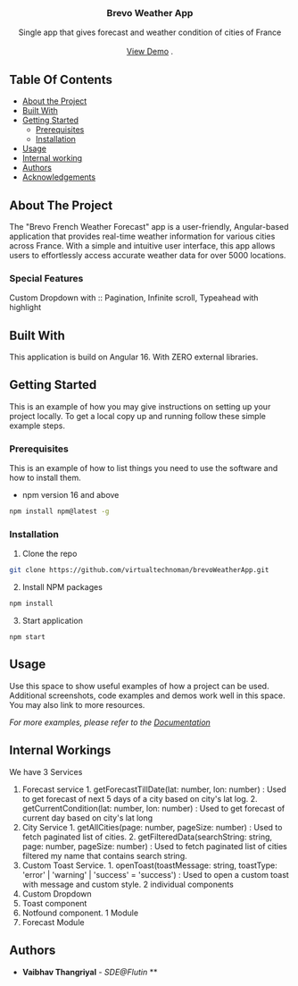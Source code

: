 <br/>
<p align="center">
  <h3 align="center">Brevo Weather App</h3>

  <p align="center">
    Single app that gives forecast and weather condition of cities of France
    <br/>
    <br/>
    <a href="https://stupendous-boba-5c27e9.netlify.app">View Demo</a>
    .
  </p>
</p>



## Table Of Contents

* [About the Project](#about-the-project)
* [Built With](#built-with)
* [Getting Started](#getting-started)
  * [Prerequisites](#prerequisites)
  * [Installation](#installation)
* [Usage](#usage)
* [Internal working](#internal-workings)
* [Authors](#authors)
* [Acknowledgements](#acknowledgements)

## About The Project

The "Brevo French Weather Forecast" app is a user-friendly, Angular-based application that provides real-time weather information for various cities across France. With a simple and intuitive user interface, this app allows users to effortlessly access accurate weather data for over 5000 locations.
### Special Features
Custom Dropdown with :: Pagination, Infinite scroll, Typeahead with highlight

## Built With

This application is build on Angular 16. With ZERO external libraries.

## Getting Started

This is an example of how you may give instructions on setting up your project locally.
To get a local copy up and running follow these simple example steps.

### Prerequisites

This is an example of how to list things you need to use the software and how to install them.

* npm version 16 and above

```sh
npm install npm@latest -g
```

### Installation

1. Clone the repo

```sh
git clone https://github.com/virtualtechnoman/brevoWeatherApp.git
```

2. Install NPM packages

```sh
npm install
```

3. Start application

```JS
npm start
```

## Usage

Use this space to show useful examples of how a project can be used. Additional screenshots, code examples and demos work well in this space. You may also link to more resources.

_For more examples, please refer to the [Documentation](https://example.com)_

## Internal Workings

We have 
3 Services
  1. Forecast service
    1.  getForecastTillDate(lat: number, lon: number) : Used to get forecast of next 5 days of a city based on city's lat log.
    2.  getCurrentCondition(lat: number, lon: number) :  Used to get forecast of current day based on city's lat long
  2. City Service
    1.  getAllCities(page: number, pageSize: number) : Used to fetch paginated list of cities.
    2.  getFilteredData(searchString: string, page: number, pageSize: number) : Used to fetch paginated list of cities filtered my name that contains search string.
  3. Custom Toast Service.
    1.  openToast(toastMessage: string, toastType: 'error' | 'warning' | 'success' = 'success') : Used to open a custom toast with message and custom style.
2 individual components
  1. Custom Dropdown
  2. Toast component
  3. Notfound component.
1 Module
  1. Forecast Module

## Authors

* **Vaibhav Thangriyal** - *SDE@Flutin* **
